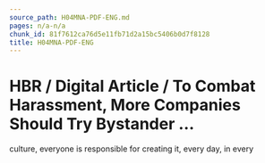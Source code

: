 ```yaml
---
source_path: H04MNA-PDF-ENG.md
pages: n/a-n/a
chunk_id: 81f7612ca76d5e11fb71d2a15bc5406b0d7f8128
title: H04MNA-PDF-ENG
---
```

# HBR / Digital Article / To Combat Harassment, More Companies Should Try Bystander …

culture, everyone is responsible for creating it, every day, in every
